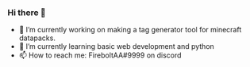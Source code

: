 ### Hi there 👋
- 🔭 I’m currently working on making a tag generator tool for minecraft datapacks.
- 🌱 I’m currently learning basic web development and python
- 📫 How to reach me: FireboltAA#9999 on discord
<!--
**FireboltAA/FireboltAA** is a ✨ _special_ ✨ repository because its `README.md` (this file) appears on your GitHub profile.

Here are some ideas to get you started:

- 🔭 I’m currently working on making a tag generator tool for minecraft datapacks.
- 🌱 I’m currently learning basic web development and python
- 📫 How to reach me: FireboltAA#3199 on discord
-->
